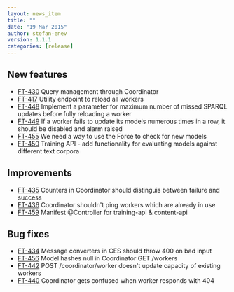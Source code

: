 ```yaml
---
layout: news_item
title: ""
date: "19 Mar 2015"
author: stefan-enev
version: 1.1.1
categories: [release]
---
```


## New features

* <a href=https://jira.ontotext.com/browse/FT-430>FT-430</a> Query management through Coordinator
* <a href=https://jira.ontotext.com/browse/FT-417>FT-417</a> Utility endpoint to reload all workers
* <a href=https://jira.ontotext.com/browse/FT-448>FT-448</a> Implement a parameter for maximum number of missed SPARQL updates before fully reloading a worker
* <a href=https://jira.ontotext.com/browse/FT-449>FT-449</a> If a worker fails to update its models numerous times in a row, it should be disabled and alarm raised
* <a href=https://jira.ontotext.com/browse/FT-455>FT-455</a> We need a way to use the Force to check for new models
* <a href=https://jira.ontotext.com/browse/FT-450>FT-450</a> Training API - add functionality for evaluating models against different text corpora

## Improvements

* <a href=https://jira.ontotext.com/browse/FT-435>FT-435</a> Counters in Coordinator should distinguis between failure and success
* <a href=https://jira.ontotext.com/browse/FT-436>FT-436</a> Coordinator shouldn't ping workers which are already in use
* <a href=https://jira.ontotext.com/browse/FT-459>FT-459</a> Manifest @Controller for training-api & content-api


## Bug fixes

* <a href=https://jira.ontotext.com/browse/FT-434>FT-434</a> Message converters in CES should throw 400 on bad input
* <a href=https://jira.ontotext.com/browse/FT-456>FT-456</a> Model hashes null in Coordinator GET /workers
* <a href=https://jira.ontotext.com/browse/FT-442>FT-442</a> POST /coordinator/worker doesn't update capacity of existing workers
* <a href=https://jira.ontotext.com/browse/FT-440>FT-440</a> Coordinator gets confused when worker responds with 404
